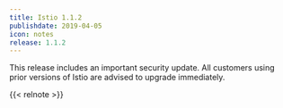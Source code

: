 ```yaml
---
title: Istio 1.1.2
publishdate: 2019-04-05
icon: notes
release: 1.1.2
---
```


This release includes an important security update. All customers using prior versions of Istio are advised to upgrade immediately.

{{< relnote >}}
